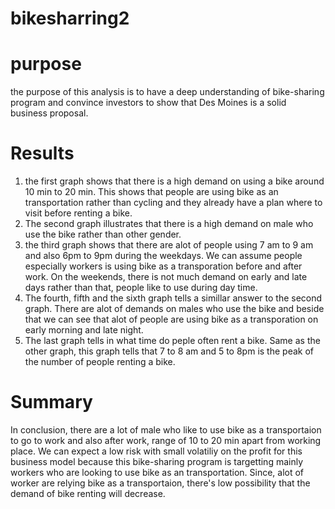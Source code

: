 # bikesharring2

# purpose
the purpose of this analysis is to have a deep understanding of bike-sharing program and convince investors to show that Des Moines is a solid business proposal. 

# Results
1. the first graph shows that there is a high demand on using a bike around 10 min to 20 min. This shows that people are using bike as an transportation rather than cycling and they already have a plan where to visit before renting a bike. 
2. The second graph illustrates that there is a high demand on male who use the bike rather than other gender.
3.  the third graph shows that there are alot of people using 7 am to 9 am and also 6pm to 9pm during the weekdays. We can assume people especially workers is using bike as a transporation before and after work. On the weekends, there is not much demand on early and late days rather than that, people like to use during day time. 
4. The fourth, fifth and the sixth graph tells a simillar answer to the second graph. There are alot of demands on males who use the bike and beside that we can see that alot of people are using bike as a transporation on early morning and late night. 
5. The last graph tells in what time do peple often rent a bike. Same as the other graph, this graph tells that 7 to 8 am and 5 to 8pm is the peak of the number of people renting a bike.



# Summary 
In conclusion, there are a lot of male who like to use bike as a transportaion to go to work and also after work, range of 10 to 20 min apart from working place. We can expect a low risk with small volatiliy on the profit for this business model because this bike-sharing program is targetting mainly workers who are looking to use bike as an transportation. Since, alot of worker are relying bike as a transportaion, there's low possibility that the demand of bike renting will decrease. 